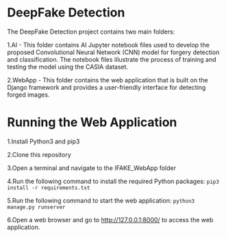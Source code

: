 # DeepFake Detection

The DeepFake Detection project contains two main folders: </br>

1.AI - This folder contains AI Jupyter notebook files used to develop the proposed Convolutional Neural Network (CNN) model for forgery detection and classification. The notebook files illustrate the process of training and testing the model using the CASIA dataset.

2.WebApp - This folder contains the web application that is built on the Django framework and provides a user-friendly interface for detecting forged images.

# Running the Web Application

1.Install Python3 and pip3

2.Clone this repository

3.Open a terminal and navigate to the IFAKE_WebApp folder

4.Run the following command to install the required Python packages:
`pip3 install -r requirements.txt`

5.Run the following command to start the web application:
`python3 manage.py runserver`

6.Open a web browser and go to http://127.0.0.1:8000/ to access the web application.
